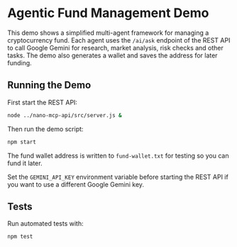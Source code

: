 # Agentic Fund Management Demo

This demo shows a simplified multi-agent framework for managing a cryptocurrency fund. Each agent uses the `/ai/ask` endpoint of the REST API to call Google Gemini for research, market analysis, risk checks and other tasks. The demo also generates a wallet and saves the address for later funding.

## Running the Demo

First start the REST API:

```bash
node ../nano-mcp-api/src/server.js &
```

Then run the demo script:

```bash
npm start
```

The fund wallet address is written to `fund-wallet.txt` for testing so you can fund it later.

Set the `GEMINI_API_KEY` environment variable before starting the REST API if you want to use a different Google Gemini key.

## Tests

Run automated tests with:

```bash
npm test
```
